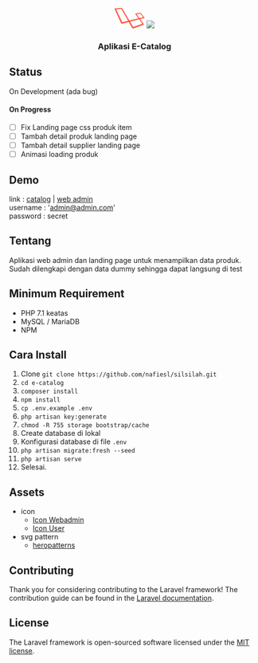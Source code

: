 <p align="center">
  <img src="https://raw.githubusercontent.com/laravel/art/master/laravel-l-slant.png" style="width: 60px;">
  <img src="https://vuejs.org/images/logo.png" style="width: 50px;">
</p>
<h3 align="center">Aplikasi E-Catalog</h3>


## Status
On Development (ada bug)
#### On Progress
- [ ] Fix Landing page css produk item
- [ ] Tambah detail produk landing page
- [ ] Tambah detail supplier landing page
- [ ] Animasi loading produk

## Demo
link : [catalog](https://e-catalog.afiefafian.com/) | [web admin](https://e-catalog.afiefafian.com/admin)  
username : 'admin@admin.com'  
password : secret

## Tentang
Aplikasi web admin dan landing page untuk menampilkan data produk.  
Sudah dilengkapi dengan data dummy sehingga dapat langsung di test

## Minimum Requirement
- PHP 7.1 keatas
- MySQL / MariaDB
- NPM

## Cara Install
1. Clone `git clone https://github.com/nafiesl/silsilah.git`
2. `cd e-catalog`
3. `composer install`
4. `npm install`
4. `cp .env.example .env`
5. `php artisan key:generate`
6. `chmod -R 755 storage bootstrap/cache`
7. Create database di lokal
8. Konfigurasi database  di file `.env` 
9. `php artisan migrate:fresh --seed`
10. `php artisan serve`
11. Selesai.

## Assets
- icon  
  - [Icon Webadmin](https://www.flaticon.com/free-icon/catalogue_1466313#term=catalog)
  - [Icon User](https://www.flaticon.com/free-icon/user_149071)
- svg pattern  
  - [heropatterns](https://www.heropatterns.com/)

## Contributing
Thank you for considering contributing to the Laravel framework! The contribution guide can be found in the [Laravel documentation](https://laravel.com/docs/contributions).

## License
The Laravel framework is open-sourced software licensed under the [MIT license](LICENSE).